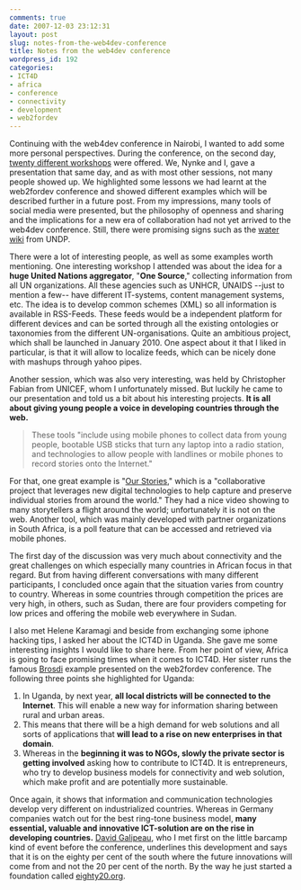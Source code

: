 ```yaml
---
comments: true
date: 2007-12-03 23:12:31
layout: post
slug: notes-from-the-web4dev-conference
title: Notes from the web4dev conference
wordpress_id: 192
categories:
- ICT4D
- africa
- conference
- connectivity
- development
- web2fordev
---
```


Continuing with the web4dev conference in Nairobi, I wanted to add some more personal perspectives. During the conference, on the second day, [twenty different workshops](http://www.unhabitat.org/content.asp?typeid=19&catid=546&cid=5347) were offered. We, Nynke and I, gave a presentation that same day, and as with most other sessions, not many people showed up. We highlighted some lessons we had learnt at the web2fordev conference and showed different examples which will be described further in a future post. From my impressions, many tools of social media were presented, but the philosophy of openness and sharing and the implications for a new era of  collaboration had not yet arrived to the web4dev conference. Still, there were promising signs such as the [water wiki](http://rbec.undp.org/WaterWiki/index.php/Main_Page%29) from UNDP.

There were a lot of interesting people, as well as some examples worth mentioning. One interesting workshop I attended was about the idea for a **huge United Nations aggregator**, "**One Source**," collecting information from all UN organizations. All these agencies such as UNHCR, UNAIDS --just to mention a few-- have different IT-systems, content management systems, etc. The idea is to develop common schemes (XML) so all information is available in RSS-Feeds. These feeds would be a independent platform for different devices and can be sorted through all the existing ontologies or taxonomies from the different UN-organisations. Quite an ambitious project, which shall be launched in January 2010. One aspect about it that I liked in particular, is that it will allow to localize feeds, which can be nicely done with mashups through yahoo pipes.

Another session, which was also very interesting, was held by Christopher Fabian from UNICEF, whom I unfortunately missed. But luckily he came to our presentation and told us a bit about his interesting projects. **It is all about giving young people a voice in developing countries through the web.**


> These tools "include using mobile phones to collect data from young people, bootable USB sticks that turn any laptop into a radio station, and technologies to allow people with landlines or mobile phones to record stories onto the Internet."


For that, one great example is "[Our Stories](http://maps.google.com/maps/ms?ie=UTF8&hl=en&msa=0&msid=103728968721185067327.000438da4c49dd2e687d2&z=4&om=1)," which is a "collaborative project that leverages new digital technologies to help capture and preserve individual stories from around the world." They had a nice video showing to many storytellers a flight around the world; unfortunately it is not on the web.  Another tool, which was mainly developed with partner organizations in South Africa, is a poll feature that can be accessed and retrieved  via mobile phones.

The first day of the discussion was very much about connectivity and the great challenges on which especially many countries in African focus in that regard. But from having different conversations with many different participants, I concluded once again that the situation varies from country to country. Whereas in some countries through  competition the prices are very high,  in others, such as Sudan, there are four providers competing for low prices and offering the mobile web everywhere in Sudan.

I also met Helene Karamagi and beside from exchanging some iphone hacking tips, I asked her about the ICT4D in Uganda. She gave me some interesting insights I would like to share here. From her point of view, Africa is going to face promising times when it comes to ICT4D. Her sister runs the famous [Brosdi](http://www.brosdi.or.ug/) example presented on the web2fordev conference. The following three points she highlighted for Uganda:




  1. In Uganda, by next year, **all local districts will be connected to the Internet**. This will enable a new way for information sharing between rural and urban areas.
  2. This means that there will be a high demand for web solutions and all sorts of applications that **will lead to a rise on new enterprises in that domain**.
  3. Whereas in the **beginning it was to NGOs, slowly the private sector is getting involved** asking how to contribute to ICT4D. It is entrepreneurs, who try to develop business models for connectivity and web solution, which make profit and are potentially more sustainable.


Once again, it shows that information and communication technologies develop very different on industrialized countries. Whereas in Germany companies watch out for the best ring-tone business model, **many essential, valuable and innovative ICT-solution are on the rise in developing countries.** [David Galipeau](http://galipeau.blogspot.com/), who I met first on the little barcamp kind of event before the conference, underlines this development and says that it is on the eighty per cent of the south where the future innovations will come from and not the 20 per cent of the north. By the way he just started a foundation called [eighty20.org](http://www.eighty20.org/).

